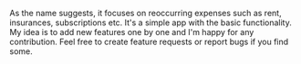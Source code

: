 
As the name suggests, it focuses on reoccurring expenses such as rent, insurances, subscriptions etc.
It's a simple app with the basic functionality.
My idea is to add new features one by one and I'm happy for any contribution.
Feel free to create feature requests or report bugs if you find some.

